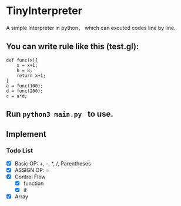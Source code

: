 # TinyInterpreter
A simple Interpreter in python， which can excuted codes line by line. 
## You can write rule like this (test.gl):
```
def func(x){
    x = x+1;
    b = 8;
    return x+1;
}
a = func(100);
d = func(200);
c = a*d;
```
## Run `python3 main.py ` to use.
## Implement 
### Todo List
- [x] Basic OP: +, -, *, /, Parentheses
- [x] ASSIGN OP: =
- [x] Control Flow
  - [x] function
  - [x] if
- [x] Array

